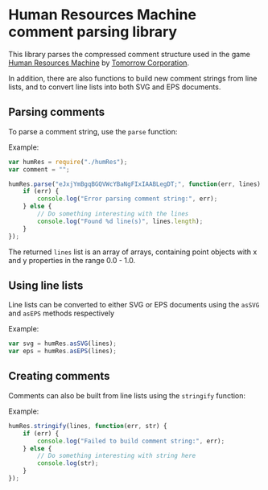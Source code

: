 # Human Resources Machine comment parsing library

This library parses the compressed comment structure used in the game [Human Resources Machine](http://tomorrowcorporation.com/humanresourcemachine) by [Tomorrow Corporation](http://tomorrowcorporation.com/).

In addition, there are also functions to build new comment strings from line lists, and to convert line lists into both SVG and EPS documents.

## Parsing comments

To parse a comment string, use the `parse` function:

Example:
```js
var humRes = require("./humRes");
var comment = "";

humRes.parse("eJxjYmBgqBGQVWcYBaNgFIxIAABLegDT;", function(err, lines) {
    if (err) {
	    console.log("Error parsing comment string:", err);
	} else {
	    // Do something interesting with the lines
		console.log("Found %d line(s)", lines.length);
	}
});
```

The returned `lines` list is an array of arrays, containing point objects with x and y properties in the range 0.0 - 1.0.

## Using line lists

Line lists can be converted to either SVG or EPS documents using the `asSVG` and `asEPS` methods respectively

Example:
```js
var svg = humRes.asSVG(lines);
var eps = humRes.asEPS(lines);
```

## Creating comments

Comments can also be built from line lists using the `stringify` function:

Example:
```js
humRes.stringify(lines, function(err, str) {
    if (err) {
	    console.log("Failed to build comment string:", err);
	} else {
	    // Do something interesting with string here
		console.log(str);
	}
});
```
